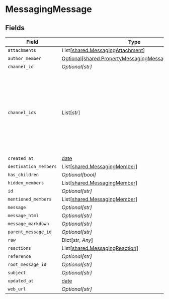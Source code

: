 # MessagingMessage


## Fields

| Field                                                                                                                 | Type                                                                                                                  | Required                                                                                                              | Description                                                                                                           |
| --------------------------------------------------------------------------------------------------------------------- | --------------------------------------------------------------------------------------------------------------------- | --------------------------------------------------------------------------------------------------------------------- | --------------------------------------------------------------------------------------------------------------------- |
| `attachments`                                                                                                         | List[[shared.MessagingAttachment](../../models/shared/messagingattachment.md)]                                        | :heavy_minus_sign:                                                                                                    | N/A                                                                                                                   |
| `author_member`                                                                                                       | [Optional[shared.PropertyMessagingMessageAuthorMember]](../../models/shared/propertymessagingmessageauthormember.md)  | :heavy_minus_sign:                                                                                                    | N/A                                                                                                                   |
| `channel_id`                                                                                                          | *Optional[str]*                                                                                                       | :heavy_minus_sign:                                                                                                    | N/A                                                                                                                   |
| `channel_ids`                                                                                                         | List[*str*]                                                                                                           | :heavy_minus_sign:                                                                                                    | Represents the IDs of all channels to which the message is sent. Identifies the channels where the message is posted. |
| `created_at`                                                                                                          | [date](https://docs.python.org/3/library/datetime.html#date-objects)                                                  | :heavy_minus_sign:                                                                                                    | N/A                                                                                                                   |
| `destination_members`                                                                                                 | List[[shared.MessagingMember](../../models/shared/messagingmember.md)]                                                | :heavy_minus_sign:                                                                                                    | N/A                                                                                                                   |
| `has_children`                                                                                                        | *Optional[bool]*                                                                                                      | :heavy_minus_sign:                                                                                                    | N/A                                                                                                                   |
| `hidden_members`                                                                                                      | List[[shared.MessagingMember](../../models/shared/messagingmember.md)]                                                | :heavy_minus_sign:                                                                                                    | N/A                                                                                                                   |
| `id`                                                                                                                  | *Optional[str]*                                                                                                       | :heavy_minus_sign:                                                                                                    | N/A                                                                                                                   |
| `mentioned_members`                                                                                                   | List[[shared.MessagingMember](../../models/shared/messagingmember.md)]                                                | :heavy_minus_sign:                                                                                                    | N/A                                                                                                                   |
| `message`                                                                                                             | *Optional[str]*                                                                                                       | :heavy_minus_sign:                                                                                                    | N/A                                                                                                                   |
| `message_html`                                                                                                        | *Optional[str]*                                                                                                       | :heavy_minus_sign:                                                                                                    | N/A                                                                                                                   |
| `message_markdown`                                                                                                    | *Optional[str]*                                                                                                       | :heavy_minus_sign:                                                                                                    | N/A                                                                                                                   |
| `parent_message_id`                                                                                                   | *Optional[str]*                                                                                                       | :heavy_minus_sign:                                                                                                    | N/A                                                                                                                   |
| `raw`                                                                                                                 | Dict[str, *Any*]                                                                                                      | :heavy_minus_sign:                                                                                                    | N/A                                                                                                                   |
| `reactions`                                                                                                           | List[[shared.MessagingReaction](../../models/shared/messagingreaction.md)]                                            | :heavy_minus_sign:                                                                                                    | N/A                                                                                                                   |
| `reference`                                                                                                           | *Optional[str]*                                                                                                       | :heavy_minus_sign:                                                                                                    | N/A                                                                                                                   |
| `root_message_id`                                                                                                     | *Optional[str]*                                                                                                       | :heavy_minus_sign:                                                                                                    | N/A                                                                                                                   |
| `subject`                                                                                                             | *Optional[str]*                                                                                                       | :heavy_minus_sign:                                                                                                    | N/A                                                                                                                   |
| `updated_at`                                                                                                          | [date](https://docs.python.org/3/library/datetime.html#date-objects)                                                  | :heavy_minus_sign:                                                                                                    | N/A                                                                                                                   |
| `web_url`                                                                                                             | *Optional[str]*                                                                                                       | :heavy_minus_sign:                                                                                                    | N/A                                                                                                                   |